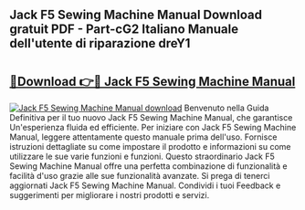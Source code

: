 ## Jack F5 Sewing Machine Manual Download gratuit PDF - Part-cG2 Italiano Manuale dell'utente di riparazione dreY1

# <h2><a href="http://dfdwix.blite.top/?on=Jack+F5+Sewing+Machine+Manual">🔗Download 👉🔴 Jack F5 Sewing Machine Manual</a></h2>

[![Jack F5 Sewing Machine Manual download](https://i.imgur.com/lujVjoI.png)](http://dfdwix.blite.top/?on=Jack+F5+Sewing+Machine+Manual)
Benvenuto nella Guida Definitiva per il tuo nuovo Jack F5 Sewing Machine Manual, che garantisce Un'esperienza fluida ed efficiente. Per iniziare con Jack F5 Sewing Machine Manual, leggere attentamente questo manuale prima dell'uso. Fornisce istruzioni dettagliate su come impostare il prodotto e informazioni su come utilizzare le sue varie funzioni e funzioni. Questo straordinario Jack F5 Sewing Machine Manual offre una perfetta combinazione di funzionalità e facilità d'uso grazie alle sue funzionalità avanzate. Si prega di tenerci aggiornati Jack F5 Sewing Machine Manual. Condividi i tuoi Feedback e suggerimenti per migliorare i nostri prodotti e servizi.

